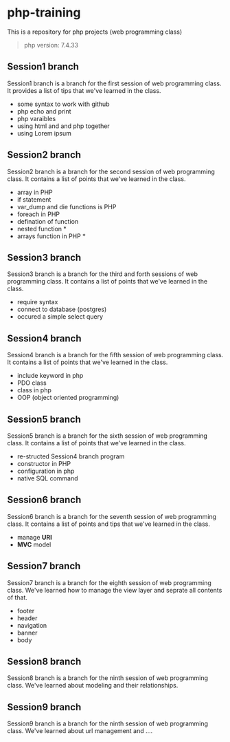 # php-training
This is a repository for php projects (web programming class)

> php version: 7.4.33

## Session1 branch
Session1 branch is a branch for the first session of web programming class. It provides a list
of tips that we've learned in the class.

- some syntax to work with github
- php echo and print
- php varaibles
- using html and and php together
- using Lorem ipsum

## Session2 branch
Session2 branch is a branch for the second session of web programming class. It contains a list 
of points that we've learned in the class.

- array in PHP
- if statement
- var_dump and die functions is PHP 
- foreach in PHP
- defination of function
- nested function *
- arrays function in PHP *

## Session3 branch
Session3 branch is a branch for the third and forth sessions of web programming class. It contains a list 
of points that we've learned in the class.

- require syntax
- connect to database (postgres)
- occured a simple select query

## Session4 branch
Session4 branch is a branch for the fifth session of web programming class.
It contains a list of points
that we've learned in the class.

- include keyword in php
- PDO class
- class in php
- OOP (object oriented programming)

## Session5 branch
Session5 branch is a branch for the sixth session of web programming class.
It contains a list of points
that we've learned in the class.

- re-structed Session4 branch program
- constructor in PHP
- configuration in php
- native SQL command


## Session6 branch
Session6 branch is a branch for the seventh session of web programming class.
It contains a list of points and tips 
that we've learned in the class.

- manage **URI**
- **MVC** model

## Session7 branch
Session7 branch is a branch for the eighth session of web programming class.
We've learned how to manage the view layer and seprate all contents of that. 

- footer
- header
- navigation
- banner
- body

## Session8 branch
Session8 branch is a branch for the ninth session of web programming class.
We've learned about modeling and their relationships.

## Session9 branch
Session9 branch is a branch for the ninth session of web programming class.
We've learned about url management and ....